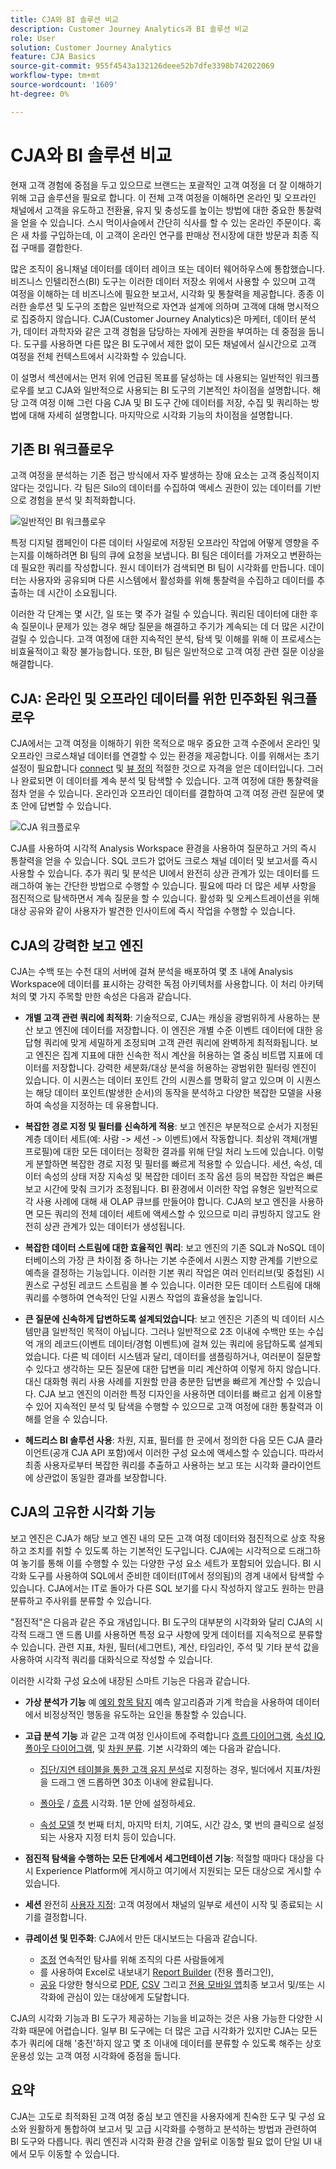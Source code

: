 ```yaml
---
title: CJA와 BI 솔루션 비교
description: Customer Journey Analytics과 BI 솔루션 비교
role: User
solution: Customer Journey Analytics
feature: CJA Basics
source-git-commit: 955f4543a132126deee52b7dfe3398b742022069
workflow-type: tm+mt
source-wordcount: '1609'
ht-degree: 0%

---
```



# CJA와 BI 솔루션 비교

현재 고객 경험에 중점을 두고 있으므로 브랜드는 포괄적인 고객 여정을 더 잘 이해하기 위해 고급 솔루션을 필요로 합니다. 이 전체 고객 여정을 이해하면 온라인 및 오프라인 채널에서 고객을 유도하고 전환율, 유지 및 충성도를 높이는 방법에 대한 중요한 통찰력을 얻을 수 있습니다. 스시 먹이사슬에서 간단히 식사를 할 수 있는 온라인 주문이다. 혹은 새 차를 구입하는데, 이 고객이 온라인 연구를 판매상 전시장에 대한 방문과 최종 직접 구매를 결합한다.

많은 조직이 옴니채널 데이터를 데이터 레이크 또는 데이터 웨어하우스에 통합했습니다. 비즈니스 인텔리전스(BI) 도구는 이러한 데이터 저장소 위에서 사용할 수 있으며 고객 여정을 이해하는 데 비즈니스에 필요한 보고서, 시각화 및 통찰력을 제공합니다. 종종 이러한 솔루션 및 도구의 조합은 일반적으로 자연과 설계에 의하며 고객에 대해 명시적으로 집중하지 않습니다. CJA(Customer Journey Analytics)은 마케터, 데이터 분석가, 데이터 과학자와 같은 고객 경험을 담당하는 자에게 권한을 부여하는 데 중점을 둡니다. 도구를 사용하면 다른 많은 BI 도구에서 제한 없이 모든 채널에서 실시간으로 고객 여정을 전체 컨텍스트에서 시각화할 수 있습니다.

이 설명서 섹션에서는 먼저 위에 언급된 목표를 달성하는 데 사용되는 일반적인 워크플로우를 보고 CJA와 일반적으로 사용되는 BI 도구의 기본적인 차이점을 설명합니다. 해당 고객 여정 이해 그런 다음 CJA 및 BI 도구 간에 데이터를 저장, 수집 및 쿼리하는 방법에 대해 자세히 설명합니다. 마지막으로 시각화 기능의 차이점을 설명합니다.

## 기존 BI 워크플로우

고객 여정을 분석하는 기존 접근 방식에서 자주 발생하는 장애 요소는 고객 중심적이지 않다는 것입니다. 각 팀은 Silo의 데이터를 수집하여 액세스 권한이 있는 데이터를 기반으로 경험을 분석 및 최적화합니다.

![일반적인 BI 워크플로우](./assets/biworkflow.png)

특정 디지털 캠페인이 다른 데이터 사일로에 저장된 오프라인 작업에 어떻게 영향을 주는지를 이해하려면 BI 팀의 큐에 요청을 보냅니다. BI 팀은 데이터를 가져오고 변환하는 데 필요한 쿼리를 작성합니다. 원시 데이터가 검색되면 BI 팀이 시각화를 만듭니다. 데이터는 사용자와 공유되며 다른 시스템에서 활성화를 위해 통찰력을 수집하고 데이터를 추출하는 데 시간이 소요됩니다.

이러한 각 단계는 몇 시간, 일 또는 몇 주가 걸릴 수 있습니다. 쿼리된 데이터에 대한 후속 질문이나 문제가 있는 경우 해당 질문을 해결하고 주기가 계속되는 데 더 많은 시간이 걸릴 수 있습니다. 고객 여정에 대한 지속적인 분석, 탐색 및 이해를 위해 이 프로세스는 비효율적이고 확장 불가능합니다. 또한, BI 팀은 일반적으로 고객 여정 관련 질문 이상을 해결합니다.

## CJA: 온라인 및 오프라인 데이터를 위한 민주화된 워크플로우

CJA에서는 고객 여정을 이해하기 위한 목적으로 매우 중요한 고객 수준에서 온라인 및 오프라인 크로스채널 데이터를 연결할 수 있는 환경을 제공합니다. 이를 위해서는 초기 설정이 필요합니다 [connect](/help/connections/overview.md) 및 [뷰 정의](/help/data-views/data-views.md) 적절한 것으로 자격을 얻은 데이터입니다. 그러나 완료되면 이 데이터를 계속 분석 및 탐색할 수 있습니다. 고객 여정에 대한 통찰력을 점차 얻을 수 있습니다. 온라인과 오프라인 데이터를 결합하여 고객 여정 관련 질문에 몇 초 안에 답변할 수 있습니다.

![CJA 워크플로우](./assets/cjaworkflow.png)

CJA를 사용하여 시각적 Analysis Workspace 환경을 사용하여 질문하고 거의 즉시 통찰력을 얻을 수 있습니다. SQL 코드가 없어도 크로스 채널 데이터 및 보고서를 즉시 사용할 수 있습니다. 추가 쿼리 및 분석은 UI에서 완전히 상관 관계가 있는 데이터를 드래그하여 놓는 간단한 방법으로 수행할 수 있습니다. 필요에 따라 더 많은 세부 사항을 점진적으로 탐색하면서 계속 질문을 할 수 있습니다. 활성화 및 오케스트레이션을 위해 대상 공유와 같이 사용자가 발견한 인사이트에 즉시 작업을 수행할 수 있습니다.

## CJA의 강력한 보고 엔진

CJA는 수백 또는 수천 대의 서버에 걸쳐 분석을 배포하여 몇 초 내에 Analysis Workspace에 데이터를 표시하는 강력한 독점 아키텍처를 사용합니다. 이 처리 아키텍처의 몇 가지 주목할 만한 속성은 다음과 같습니다.

* **개별 고객 관련 쿼리에 최적화**: 기술적으로, CJA는 캐싱을 광범위하게 사용하는 분산 보고 엔진에 데이터를 저장합니다. 이 엔진은 개별 수준 이벤트 데이터에 대한 응답형 쿼리에 맞게 세밀하게 조정되며 고객 관련 쿼리에 완벽하게 최적화됩니다. 보고 엔진은 집계 지표에 대한 신속한 적시 계산을 허용하는 열 중심 비트맵 지표에 데이터를 저장합니다. 강력한 세분화/대상 분석을 허용하는 광범위한 필터링 엔진이 있습니다. 이 시퀀스는 데이터 포인트 간의 시퀀스를 명확히 알고 있으며 이 시퀀스는 해당 데이터 포인트(발생한 순서)의 동작을 분석하고 다양한 복잡한 모델을 사용하여 속성을 지정하는 데 유용합니다.

* **복잡한 경로 지정 및 필터를 신속하게 적용**: 보고 엔진은 부분적으로 순서가 지정된 계층 데이터 세트(예: 사람 -> 세션 -> 이벤트)에서 작동합니다. 최상위 객체(개별 프로필)에 대한 모든 데이터는 정확한 결과를 위해 단일 처리 노드에 있습니다. 이렇게 분할하면 복잡한 경로 지정 및 필터를 빠르게 적용할 수 있습니다. 세션, 속성, 데이터 속성의 상태 저장 지속성 및 복잡한 데이터 조작 옵션 등의 복잡한 작업은 빠른 보고 시간에 맞춰 크기가 조정됩니다. BI 환경에서 이러한 작업 유형은 일반적으로 각 사용 사례에 대해 새 OLAP 큐브를 만들어야 합니다. CJA의 보고 엔진을 사용하면 모든 쿼리의 전체 데이터 세트에 액세스할 수 있으므로 미리 큐빙하지 않고도 완전히 상관 관계가 있는 데이터가 생성됩니다.

* **복잡한 데이터 스트림에 대한 효율적인 쿼리**: 보고 엔진의 기존 SQL과 NoSQL 데이터베이스의 가장 큰 차이점 중 하나는 기본 수준에서 시퀀스 지향 관계를 기반으로 예측을 결정하는 기능입니다. 이러한 기본 쿼리 작업은 여러 인터리브(및 중첩된) 시퀀스로 구성된 레코드 스트림을 볼 수 있습니다. 이러한 모든 데이터 스트림에 대해 쿼리를 수행하여 연속적인 단일 시퀀스 작업의 효율성을 높입니다.

* **큰 질문에 신속하게 답변하도록 설계되었습니다**: 보고 엔진은 기존의 빅 데이터 시스템만큼 일반적인 목적이 아닙니다. 그러나 일반적으로 2초 이내에 수백만 또는 수십억 개의 레코드(이벤트 데이터/경험 이벤트)에 걸쳐 있는 쿼리에 응답하도록 설계되었습니다. 다른 빅 데이터 시스템과 달리, 데이터를 샘플링하거나, 여러분이 질문할 수 있다고 생각하는 모든 질문에 대한 답변을 미리 계산하여 이렇게 하지 않습니다. 대신 대화형 쿼리 사용 사례를 지원할 만큼 충분한 답변을 빠르게 계산할 수 있습니다. CJA 보고 엔진의 이러한 특정 디자인을 사용하면 데이터를 빠르고 쉽게 이용할 수 있어 지속적인 분석 및 탐색을 수행할 수 있으므로 고객 여정에 대한 통찰력과 이해를 얻을 수 있습니다.

* **헤드리스 BI 솔루션 사용**: 차원, 지표, 필터를 한 곳에서 정의한 다음 모든 CJA 클라이언트(공개 CJA API 포함)에서 이러한 구성 요소에 액세스할 수 있습니다. 따라서 최종 사용자로부터 복잡한 쿼리를 추출하고 사용하는 보고 또는 시각화 클라이언트에 상관없이 동일한 결과를 보장합니다.

## CJA의 고유한 시각화 기능

보고 엔진은 CJA가 해당 보고 엔진 내의 모든 고객 여정 데이터와 점진적으로 상호 작용하고 조치를 취할 수 있도록 하는 기본적인 도구입니다. CJA에는 시각적으로 드래그하여 놓기를 통해 이를 수행할 수 있는 다양한 구성 요소 세트가 포함되어 있습니다. BI 시각화 도구를 사용하여 SQL에서 준비한 데이터(IT에서 정의됨)의 경계 내에서 탐색할 수 있습니다. CJA에서는 IT로 돌아가 다른 SQL 보기를 다시 작성하지 않고도 원하는 만큼 분류하고 주사위를 분류할 수 있습니다.

&quot;점진적&quot;은 다음과 같은 주요 개념입니다. BI 도구의 대부분의 시각화와 달리 CJA의 시각적 드래그 앤 드롭 UI를 사용하면 특정 요구 사항에 맞게 데이터를 지속적으로 분류할 수 있습니다. 관련 지표, 차원, 필터(세그먼트), 계산, 타임라인, 주석 및 기타 분석 값을 사용하여 시각적 쿼리를 대화식으로 작성할 수 있습니다.

이러한 시각화 구성 요소에 내장된 스마트 기능은 다음과 같습니다.

* **가상 분석가 기능** 예 [예외 항목 탐지](/help/analysis-workspace/virtual-analyst/c-anomaly-detection/anomaly-detection.md) 예측 알고리즘과 기계 학습을 사용하여 데이터에서 비정상적인 행동을 유도하는 요인을 통찰할 수 있습니다.

* **고급 분석 기능** 과 같은 고객 여정 인사이트에 주력합니다 [흐름 다이어그램](/help/analysis-workspace/visualizations/c-flow/flow.md), [속성 IQ](/help/analysis-workspace/attribution/overview.md), [폴아웃 다이어그램](/help/analysis-workspace/visualizations/fallout/fallout-flow.md), 및 [차원 분류](/help/components/dimensions/t-breakdown-fa.md). 기본 시각화의 예는 다음과 같습니다.

   * [집단/지연 테이블을 통한 고객 유지 분석](/help/analysis-workspace/visualizations/cohort-table/cohort-use-cases.md)로 지정하는 경우, 빌더에서 지표/차원을 드래그 앤 드롭하면 30초 이내에 완료됩니다.

   * [폴아웃](/help/analysis-workspace/visualizations/fallout/configuring-fallout.md) / [흐름](/help/analysis-workspace/visualizations/c-flow/create-flow.md) 시각화. 1분 안에 설정하세요.

   * [속성 모델](/help/analysis-workspace/attribution/algorithmic.md) 첫 번째 터치, 마지막 터치, 기여도, 시간 감소, 몇 번의 클릭으로 설정되는 사용자 지정 터치 등이 있습니다.

* **점진적 탐색을 수행하는 모든 단계에서 세그먼테이션 기능**: 적절할 때마다 대상을 다시 Experience Platform에 게시하고 여기에서 지원되는 모든 대상으로 게시할 수 있습니다.

* **세션** 완전히 [사용자 지정](/help/data-views/component-settings/persistence.md): 고객 여정에서 채널의 일부로 세션이 시작 및 종료되는 시기를 결정합니다.

* **큐레이션 및 민주화**: CJA에서 만든 대시보드는 다음과 같습니다.

   * [조정](/help/analysis-workspace/curate-share/curate.md) 연속적인 탐사를 위해 조직의 다른 사람들에게
   * 를 사용하여 Excel로 내보내기 [Report Builder](/help/report-builder/report-buider-overview.md) (전용 플러그인),
   * [공유](/help/analysis-workspace/curate-share/share-projects.md) 다양한 형식으로 [PDF](/help/analysis-workspace/curate-share/download-send.md), [CSV](/help/analysis-workspace/curate-share/download-send.md) 그리고 [전용 모바일 앱](/help/mobile-app/home.md)최종 보고서 및/또는 시각화에 관심이 있는 대상에게 도달합니다.

CJA의 시각화 기능과 BI 도구가 제공하는 기능을 비교하는 것은 사용 가능한 다양한 시각화 때문에 어렵습니다. 일부 BI 도구에는 더 많은 고급 시각화가 있지만 CJA는 모든 추가 쿼리에 대해 &#39;충전&#39;하지 않고 몇 초 이내에 데이터를 분류할 수 있도록 해주는 상호 운용성 있는 고객 여정 시각화에 중점을 둡니다.


## 요약

CJA는 고도로 최적화된 고객 여정 중심 보고 엔진을 사용자에게 친숙한 도구 및 구성 요소와 원활하게 통합하여 보고서 및 고급 시각화를 수행하고 분석하는 방법과 관련하여 BI 도구와 다릅니다. 쿼리 엔진과 시각화 환경 간을 앞뒤로 이동할 필요 없이 단일 UI 내에서 모두 이동할 수 있습니다.

